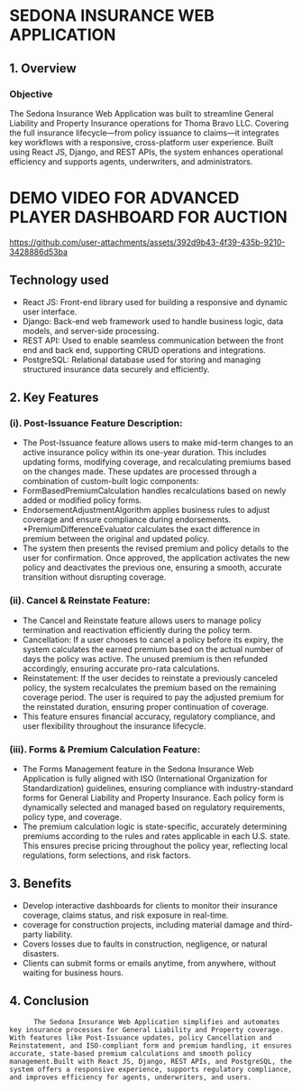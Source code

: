 # SEDONA INSURANCE WEB APPLICATION
## 1. Overview
### Objective
The Sedona Insurance Web Application was built to streamline General Liability and Property Insurance operations for Thoma Bravo LLC. Covering the full insurance lifecycle—from policy issuance to claims—it integrates key workflows with a responsive, cross-platform user experience. Built using React JS, Django, and REST APIs, the system enhances operational efficiency and supports agents, underwriters, and administrators.
         
# DEMO VIDEO FOR ADVANCED PLAYER DASHBOARD FOR AUCTION
https://github.com/user-attachments/assets/392d9b43-4f39-435b-9210-3428886d53ba

## Technology used
 * React JS: Front-end library used for building a responsive and dynamic user interface.
  * Django: Back-end web framework used to handle business logic, data models, and server-side processing.
  * REST API: Used to enable seamless communication between the front end and back end, supporting CRUD operations and integrations.
  * PostgreSQL: Relational database used for storing and managing structured insurance data securely and efficiently.
## 2. Key Features

### (i). Post-Issuance Feature Description:
 * The Post-Issuance feature allows users to make mid-term changes to an active insurance policy within its one-year duration. This includes updating forms, modifying coverage, and recalculating premiums based on the changes made. These updates are processed through a combination of custom-built logic components:
 * FormBasedPremiumCalculation handles recalculations based on newly added or modified policy forms.
 * EndorsementAdjustmentAlgorithm applies business rules to adjust coverage and ensure compliance during endorsements.
 *PremiumDifferenceEvaluator calculates the exact difference in premium between the original and updated policy.
 * The system then presents the revised premium and policy details to the user for confirmation. Once approved, the application activates the new policy and deactivates the previous one, ensuring a smooth, accurate transition without disrupting coverage.
         
### (ii). Cancel & Reinstate Feature:
 * The Cancel and Reinstate feature allows users to manage policy termination and reactivation efficiently during the policy term.
 * Cancellation: If a user chooses to cancel a policy before its expiry, the system calculates the earned premium based on the actual number of days the policy was active. The unused premium is then refunded accordingly, ensuring accurate pro-rata calculations.
 * Reinstatement: If the user decides to reinstate a previously canceled policy, the system recalculates the premium based on the remaining coverage period. The user is required to pay the adjusted premium for the reinstated duration, ensuring proper continuation of coverage.
 * This feature ensures financial accuracy, regulatory compliance, and user flexibility throughout the insurance lifecycle.

### (iii). Forms & Premium Calculation Feature:
 * The Forms Management feature in the Sedona Insurance Web Application is fully aligned with ISO (International Organization for Standardization) guidelines, ensuring compliance with industry-standard forms for General Liability and Property Insurance. Each policy form is dynamically selected and managed based on regulatory requirements, policy type, and coverage.
 * The premium calculation logic is state-specific, accurately determining premiums according to the rules and rates applicable in each U.S. state. This ensures precise pricing throughout the policy year, reflecting local regulations, form selections, and risk factors.

## 3. Benefits
 * Develop interactive dashboards for clients to monitor their insurance coverage, claims status, and risk exposure in real-time.
 * coverage for construction projects, including material damage and third-party liability.
 * Covers losses due to faults in construction, negligence, or natural disasters.
 * Clients can submit forms or emails anytime, from anywhere, without waiting for business hours.
## 4. Conclusion
          The Sedona Insurance Web Application simplifies and automates key insurance processes for General Liability and Property coverage. With features like Post-Issuance updates, policy Cancellation and Reinstatement, and ISO-compliant form and premium handling, it ensures accurate, state-based premium calculations and smooth policy management.Built with React JS, Django, REST APIs, and PostgreSQL, the system offers a responsive experience, supports regulatory compliance, and improves efficiency for agents, underwriters, and users.
